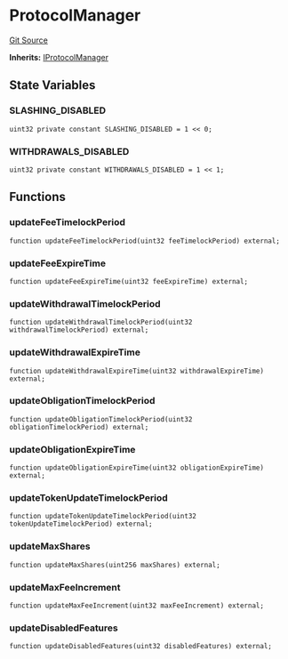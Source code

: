 # ProtocolManager
[Git Source](https://github.com/ssvlabs/based-applications/blob/3ee95af731e4fce61ac2b03f418aa4e9fb5f64bd/src/core/modules/ProtocolManager.sol)

**Inherits:**
[IProtocolManager](/src/core/interfaces/IProtocolManager.sol/interface.IProtocolManager.md)


## State Variables
### SLASHING_DISABLED

```solidity
uint32 private constant SLASHING_DISABLED = 1 << 0;
```


### WITHDRAWALS_DISABLED

```solidity
uint32 private constant WITHDRAWALS_DISABLED = 1 << 1;
```


## Functions
### updateFeeTimelockPeriod


```solidity
function updateFeeTimelockPeriod(uint32 feeTimelockPeriod) external;
```

### updateFeeExpireTime


```solidity
function updateFeeExpireTime(uint32 feeExpireTime) external;
```

### updateWithdrawalTimelockPeriod


```solidity
function updateWithdrawalTimelockPeriod(uint32 withdrawalTimelockPeriod) external;
```

### updateWithdrawalExpireTime


```solidity
function updateWithdrawalExpireTime(uint32 withdrawalExpireTime) external;
```

### updateObligationTimelockPeriod


```solidity
function updateObligationTimelockPeriod(uint32 obligationTimelockPeriod) external;
```

### updateObligationExpireTime


```solidity
function updateObligationExpireTime(uint32 obligationExpireTime) external;
```

### updateTokenUpdateTimelockPeriod


```solidity
function updateTokenUpdateTimelockPeriod(uint32 tokenUpdateTimelockPeriod) external;
```

### updateMaxShares


```solidity
function updateMaxShares(uint256 maxShares) external;
```

### updateMaxFeeIncrement


```solidity
function updateMaxFeeIncrement(uint32 maxFeeIncrement) external;
```

### updateDisabledFeatures


```solidity
function updateDisabledFeatures(uint32 disabledFeatures) external;
```

